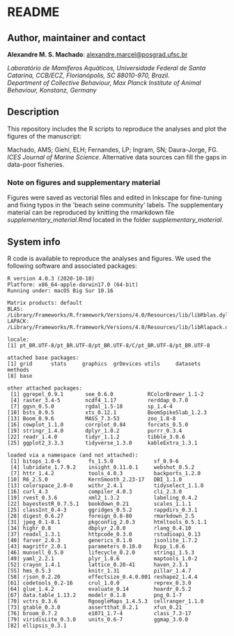 # README #

## Author, maintainer and contact

**Alexandre M. S. Machado**: alexandre.marcel@posgrad.ufsc.br       

*Laboratório de Mamíferos Aquáticos, Universidade Federal de Santa Catarina, CCB/ECZ, Florianópolis, SC 88010-970, Brazil.*       
*Department of Collective Behaviour, Max Planck Institute of Animal Behaviour, Konstanz, Germany*


## Description

This repository includes the R scripts to reproduce the analyses and plot the figures of the manuscript:     

Machado, AMS; Giehl, ELH; Fernandes, LP; Ingram, SN; Daura-Jorge, FG. *ICES Journal of Marine Science*. Alternative data sources can fill the gaps in data-poor fisheries.      

### Note on figures and supplementary material
Figures were saved as vectorial files and edited in Inkscape for fine-tuning and fixing typos in the 'beach seine community' labels. The supplementary material can be reproduced by knitting the rmarkdown file *supplementary_material.Rmd* located in the folder *supplementary_material*.

## System info

R code is available to reproduce the analyses and figures. We used the following software and associated packages:

```
R version 4.0.3 (2020-10-10)
Platform: x86_64-apple-darwin17.0 (64-bit)
Running under: macOS Big Sur 10.16

Matrix products: default
BLAS:   /Library/Frameworks/R.framework/Versions/4.0/Resources/lib/libRblas.dylib
LAPACK: /Library/Frameworks/R.framework/Versions/4.0/Resources/lib/libRlapack.dylib

locale:
[1] pt_BR.UTF-8/pt_BR.UTF-8/pt_BR.UTF-8/C/pt_BR.UTF-8/pt_BR.UTF-8

attached base packages:
[1] grid      stats     graphics  grDevices utils     datasets  methods  
[8] base     

other attached packages:
 [1] ggrepel_0.9.1       see_0.6.0           RColorBrewer_1.1-2 
 [4] raster_3.4-5        ncdf4_1.17          rerddap_0.7.0      
 [7] ggsn_0.5.0          rgdal_1.5-18        sp_1.4-4           
[10] bsts_0.9.5          xts_0.12.1          BoomSpikeSlab_1.2.3
[13] Boom_0.9.6          MASS_7.3-53         zoo_1.8-8          
[16] cowplot_1.1.0       corrplot_0.84       forcats_0.5.0      
[19] stringr_1.4.0       dplyr_1.0.2         purrr_0.3.4        
[22] readr_1.4.0         tidyr_1.1.2         tibble_3.0.6       
[25] ggplot2_3.3.3       tidyverse_1.3.0     kableExtra_1.3.1   

loaded via a namespace (and not attached):
 [1] bitops_1.0-6         fs_1.5.0             sf_0.9-6            
 [4] lubridate_1.7.9.2    insight_0.11.0.1     webshot_0.5.2       
 [7] httr_1.4.2           tools_4.0.3          backports_1.2.0     
[10] R6_2.5.0             KernSmooth_2.23-17   DBI_1.1.0           
[13] colorspace_2.0-0     withr_2.4.1          tidyselect_1.1.0    
[16] curl_4.3             compiler_4.0.3       cli_2.3.0           
[19] rvest_0.3.6          xml2_1.3.2           labeling_0.4.2      
[22] bayestestR_0.7.5.1   bookdown_0.21        scales_1.1.1        
[25] classInt_0.4-3       ggridges_0.5.2       rappdirs_0.3.1      
[28] digest_0.6.27        foreign_0.8-80       rmarkdown_2.5       
[31] jpeg_0.1-8.1         pkgconfig_2.0.3      htmltools_0.5.1.1   
[34] highr_0.8            dbplyr_2.0.0         rlang_0.4.10        
[37] readxl_1.3.1         httpcode_0.3.0       rstudioapi_0.13     
[40] farver_2.0.3         generics_0.1.0       jsonlite_1.7.2      
[43] magrittr_2.0.1       parameters_0.10.0    Rcpp_1.0.6          
[46] munsell_0.5.0        lifecycle_0.2.0      stringi_1.5.3       
[49] yaml_2.2.1           plyr_1.8.6           maptools_1.0-2      
[52] crayon_1.4.1         lattice_0.20-41      haven_2.3.1         
[55] hms_0.5.3            knitr_1.31           pillar_1.4.7        
[58] rjson_0.2.20         effectsize_0.4.0.001 reshape2_1.4.4      
[61] codetools_0.2-16     crul_1.0.0           reprex_0.3.0        
[64] glue_1.4.2           evaluate_0.14        hoardr_0.5.2        
[67] data.table_1.13.2    modelr_0.1.8         png_0.1-7           
[70] vctrs_0.3.6          RgoogleMaps_1.4.5.3  cellranger_1.1.0    
[73] gtable_0.3.0         assertthat_0.2.1     xfun_0.21           
[76] broom_0.7.2          e1071_1.7-4          class_7.3-17        
[79] viridisLite_0.3.0    units_0.6-7          ggmap_3.0.0         
[82] ellipsis_0.3.1      
```
